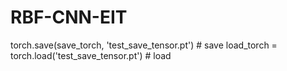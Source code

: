 # RBF-CNN-EIT


torch.save(save_torch, 'test_save_tensor.pt') # save
load_torch = torch.load('test_save_tensor.pt') # load
